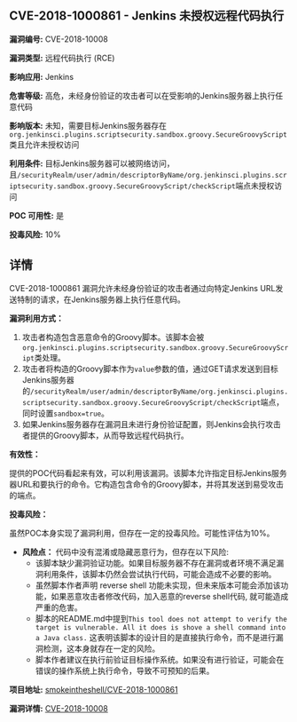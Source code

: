## CVE-2018-1000861 - Jenkins 未授权远程代码执行

**漏洞编号:** CVE-2018-10008

**漏洞类型:** 远程代码执行 (RCE)

**影响应用:** Jenkins

**危害等级:** 高危，未经身份验证的攻击者可以在受影响的Jenkins服务器上执行任意代码

**影响版本:** 未知，需要目标Jenkins服务器存在`org.jenkinsci.plugins.scriptsecurity.sandbox.groovy.SecureGroovyScript`类且允许未授权访问

**利用条件:** 目标Jenkins服务器可以被网络访问，且`/securityRealm/user/admin/descriptorByName/org.jenkinsci.plugins.scriptsecurity.sandbox.groovy.SecureGroovyScript/checkScript`端点未授权访问

**POC 可用性:** 是

**投毒风险:** 10%

## 详情

CVE-2018-1000861 漏洞允许未经身份验证的攻击者通过向特定Jenkins URL发送特制的请求，在Jenkins服务器上执行任意代码。 

**漏洞利用方式：**

1.  攻击者构造包含恶意命令的Groovy脚本。该脚本会被`org.jenkinsci.plugins.scriptsecurity.sandbox.groovy.SecureGroovyScript`类处理。
2.  攻击者将构造的Groovy脚本作为`value`参数的值，通过GET请求发送到目标Jenkins服务器的`/securityRealm/user/admin/descriptorByName/org.jenkinsci.plugins.scriptsecurity.sandbox.groovy.SecureGroovyScript/checkScript`端点，同时设置`sandbox=true`。
3.  如果Jenkins服务器存在漏洞且未进行身份验证配置，则Jenkins会执行攻击者提供的Groovy脚本，从而导致远程代码执行。

**有效性：**

提供的POC代码看起来有效，可以利用该漏洞。该脚本允许指定目标Jenkins服务器URL和要执行的命令。它构造包含命令的Groovy脚本，并将其发送到易受攻击的端点。

**投毒风险：**

虽然POC本身实现了漏洞利用，但存在一定的投毒风险。可能性评估为10%。

*   **风险点：** 代码中没有混淆或隐藏恶意行为，但存在以下风险:
    *   该脚本缺少漏洞验证功能。如果目标服务器不存在漏洞或者环境不满足漏洞利用条件，该脚本仍然会尝试执行代码，可能会造成不必要的影响。
    *   虽然脚本作者声明 reverse shell 功能未实现，但未来版本可能会添加该功能，如果恶意攻击者修改代码，加入恶意的reverse shell代码, 就可能造成严重的危害。
    *   脚本的README.md中提到`This tool does not attempt to verify the target is vulnerable. All it does is shove a shell command into a Java class.` 这表明该脚本的设计目的是直接执行命令，而不是进行漏洞检测，这本身就存在一定的风险。
    *   脚本作者建议在执行前验证目标操作系统。如果没有进行验证，可能会在错误的操作系统上执行命令，导致不可预知的后果。


**项目地址:** [smokeintheshell/CVE-2018-1000861](https://github.com/smokeintheshell/CVE-2018-1000861)

**漏洞详情:** [CVE-2018-10008](https://nvd.nist.gov/vuln/detail/CVE-2018-10008)